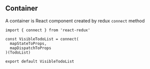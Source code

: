 ## Container

A container is React component created by redux `connect` method

    import { connect } from 'react-redux'

    const VisibleTodoList = connect(
      mapStateToProps,
      mapDispatchToProps
    )(TodoList)

    export default VisibleTodoList
